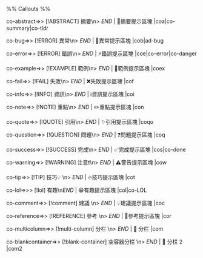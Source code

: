%% Callouts %%

co-abstract=>> [!ABSTRACT] 摘要\n> $END$ | 📔摘要提示區塊  |coa|co-summary|co-tldr

co-bug=>> [!ERROR] 異常\n> $END$ | 🐞異常提示區塊  |cob|ad-bug

co-error=>> [!ERROR] 錯誤\n> $END$ | ⚡錯誤提示區塊  |coe|co-error|co-danger

co-example=>> [!EXAMPLE] 範例\n> $END$ | 📑範例提示區塊  |coex

co-fail=>> [!FAIL] 失敗\n> $END$ | ❌失敗提示區塊  |cof

co-info=>> [!INFO] 資訊\n> $END$ | ℹ️資訊提示區塊  |coi

co-note=>> [!NOTE] 重點\n> $END$ | ✏️重點提示區塊  |con

co-quote=>> [!QUOTE] 引用\n> $END$ | ✨引用提示區塊  |coqo

co-question=>> [!QUESTION] 問題\n> $END$ | ❓問題提示區塊  |coq

co-success=>> [!SUCCESS] 完成\n> $END$ | ✅完成提示區塊  |cos|co-done

co-warning=>> [!WARNING] 注意❗\n> $END$ | ⚠️警告提示區塊  |cow

co-tip=>> [!TIP] 技巧💡 \n> $END$ | 🔥技巧提示區塊  |cot

co-lol=>>> [!lol] 有趣\n$END$ | 😁有趣提示區塊  |col|co-LOL

co-comment=>> [!comment] 建議 \n> $END$ | 💡建議提示區塊  |coc

co-reference=>> [!REFERENCE] 參考 \n> $END$ | 📖參考提示區塊  |cor

co-multicolumn=>> [!multi-column] 分栏 \n> $END$ | 🌂 分栏  |com

co-blankcontainer=>> [!blank-container] 空容器分栏 \n> $END$ | 🌂 分栏 2  |com2
